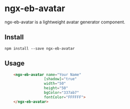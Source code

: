 # ngx-eb-avatar
ngx-eb-avatar is a lightweight avatar generator component.

## Install
```shell
npm install --save ngx-eb-avatar
```

## Usage
``` html
    <ngx-eb-avatar name="Your Name" 
                  [shadow]="true" 
                  width="50" 
                  height="50" 
                  bgColor="337ab7" 
                  fontColor="FFFFFF">
    </ngx-eb-avatar>
```
